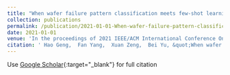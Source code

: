 ```yaml
---
title: "When wafer failure pattern classification meets few-shot learning and self-supervised learning"
collection: publications
permalink: /publication/2021-01-01-When-wafer-failure-pattern-classification-meets-few-shot-learning-and-self-supervised-learning
date: 2021-01-01
venue: 'In the proceedings of 2021 IEEE/ACM International Conference On Computer Aided Design (ICCAD)'
citation: ' Hao Geng,  Fan Yang,  Xuan Zeng,  Bei Yu, &quot;When wafer failure pattern classification meets few-shot learning and self-supervised learning.&quot; In the proceedings of 2021 IEEE/ACM International Conference On Computer Aided Design (ICCAD), 2021.'
---
```

Use [Google Scholar](https://scholar.google.com/scholar?q=When+wafer+failure+pattern+classification+meets+few+shot+learning+and+self+supervised+learning){:target="_blank"} for full citation